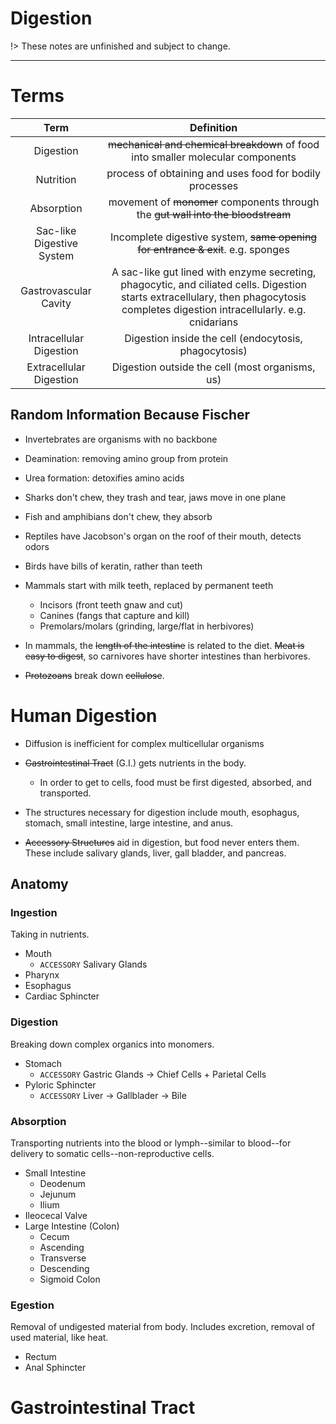 # Digestion

!> These notes are unfinished and subject to change.

---

# Terms
| Term | Definition |
| :--: | :--------: |
| Digestion | ~~mechanical and chemical breakdown~~ of food into smaller molecular components |
| Nutrition | process of obtaining and uses food for bodily processes |
| Absorption | movement of ~~monomer~~ components through the ~~gut wall into the bloodstream~~ |
| Sac-like Digestive System | Incomplete digestive system, ~~same opening for entrance & exit~~. e.g. sponges |
| Gastrovascular Cavity | A sac-like gut lined with enzyme secreting, phagocytic, and ciliated cells. Digestion starts extracellulary, then phagocytosis completes digestion intracellularly. e.g. cnidarians |
| Intracellular Digestion | Digestion inside the cell (endocytosis, phagocytosis) |
| Extracellular Digestion | Digestion outside the cell (most organisms, us) |

## Random Information Because Fischer
* Invertebrates are organisms with no backbone
* Deamination: removing amino group from protein
* Urea formation: detoxifies amino acids
* Sharks don't chew, they trash and tear, jaws move in one plane
* Fish and amphibians don't chew, they absorb
* Reptiles have Jacobson's organ on the roof of their mouth, detects odors
* Birds have bills of keratin, rather than teeth
* Mammals start with milk teeth, replaced by permanent teeth
  * Incisors (front teeth gnaw and cut)
  * Canines (fangs that capture and kill)
  * Premolars/molars (grinding, large/flat in herbivores)

* In mammals, the ~~length of the intestine~~ is related to the diet. ~~Meat is easy to digest~~, so carnivores have shorter intestines than herbivores.
* ~~Protozoans~~ break down ~~cellulose~~.

# Human Digestion
* Diffusion is inefficient for complex multicellular organisms
* ~~Gastrointestinal Tract~~ (G.I.) gets nutrients in the body.
  * In order to get to cells, food must be first digested, absorbed, and transported.

* The structures necessary for digestion include mouth, esophagus, stomach, small intestine, large intestine, and anus.
* ~~Accessory Structures~~ aid in digestion, but food never enters them. These include salivary glands, liver, gall bladder, and pancreas.

## Anatomy
### Ingestion
Taking in nutrients.

* Mouth
  * `ACCESSORY` Salivary Glands
* Pharynx
* Esophagus
* Cardiac Sphincter

### Digestion
Breaking down complex organics into monomers.

* Stomach
  * `ACCESSORY` Gastric Glands -> Chief Cells + Parietal Cells
* Pyloric Sphincter
  * `ACCESSORY` Liver -> Gallblader -> Bile

### Absorption
Transporting nutrients into the blood or lymph--similar to blood--for delivery to somatic cells--non-reproductive cells.

* Small Intestine
  * Deodenum
  * Jejunum
  * Ilium
* Ileocecal Valve
* Large Intestine (Colon)
  * Cecum
  * Ascending
  * Transverse
  * Descending
  * Sigmoid Colon

### Egestion
Removal of undigested material from body. Includes excretion, removal of used material, like heat.

* Rectum
* Anal Sphincter

# Gastrointestinal Tract
